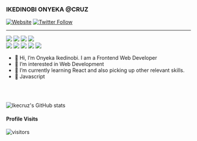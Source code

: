 ### IKEDINOBI ONYEKA @CRUZ

[![Website](https://img.shields.io/website?label=Ikecruz&style=for-the-badge&url=https%3A%2F%2Fikecruz.dev)](https://ikecruz.dev)
[![Twitter Follow](https://img.shields.io/twitter/follow/ikxcrxz?color=1DA1F2&logo=twitter&style=for-the-badge)](https://twitter.com/intent/follow?original_referer=https%3A%2F%2Fgithub.com%2Fikxcrxz&screen_name=ikxcrxz)

---

<p >
  <img src="https://img.shields.io/static/v1?style=for-the-badge&message=HTML5&color=E34F26&logo=HTML5&logoColor=FFFFFF&label=">
  <img src="https://img.shields.io/static/v1?style=for-the-badge&message=CSS3&color=1572B6&logo=CSS3&logoColor=FFFFFF&label=">
  <img src="https://img.shields.io/static/v1?style=for-the-badge&message=JavaScript&color=222222&logo=JavaScript&logoColor=F7DF1E&label=">
  <img src="https://img.shields.io/static/v1?style=for-the-badge&message=Vue&color=4fc08d&logo=vuedotjs&logoColor=FFFFFF&label=">
  <br>
  <img src="https://img.shields.io/static/v1?style=for-the-badge&message=Git&color=F05032&logo=Git&logoColor=FFFFFF&label=">
  <img src="https://img.shields.io/static/v1?style=for-the-badge&message=GitHub&color=181717&logo=GitHub&logoColor=FFFFFF&label=">
  <img src="https://img.shields.io/static/v1?style=for-the-badge&message=Bootstrap&color=7952B3&logo=Bootstrap&logoColor=FFFFFF&label=">
  <img src="https://img.shields.io/static/v1?style=for-the-badge&message=MySQL&color=4479A1&logo=MySQL&logoColor=FFFFFF&label=">
  <img src="https://img.shields.io/badge/react-%2320232a.svg?style=for-the-badge&logo=react&logoColor=%2361DAFB">
  <br>
  
</p>

- 👋 Hi, I’m Onyeka Ikedinobi. I am a Frontend Web Developer
- 👀 I’m interested in Web Development 
- 🌱 I’m currently learning React and also picking up other relevant skills.
- 💞️ Javascript

<br />

<br />

<!-- [![Ikecruz's GitHub stats](https://github-readme-stats.vercel.app/api?username=Ikecruz&count_private=true&show_icons=true&theme=prussian)](https://github.com/anuraghazra/github-readme-stats) -->

![Ikecruz's GitHub stats](https://github-readme-streak-stats.herokuapp.com/?user=Ikecruz&theme=react&border=61dafb&hide_border=true)
<br />

#### Profile Visits

![visitors](https://komarev.com/ghpvc/?username=Ikecruz)

<!-- ![Top Langs](https://github-readme-stats.vercel.app/api/top-langs/?username=Ikecruz&layout=compact) -->




[website]: https://ikecruz.dev
[twitter]: https://twitter.com/DevCruzTM
[instagram]: https://www.instagram.com/dev.cruz_/
[linkedin]: https://www.linkedin.com/in/onyeka-ikedinobi-98538b204/
<!---
Ikecruz/Ikecruz is a ✨ special ✨ repository because its `README.md` (this file) appears on your GitHub profile.
You can click the Preview link to take a look at your changes.
--->

